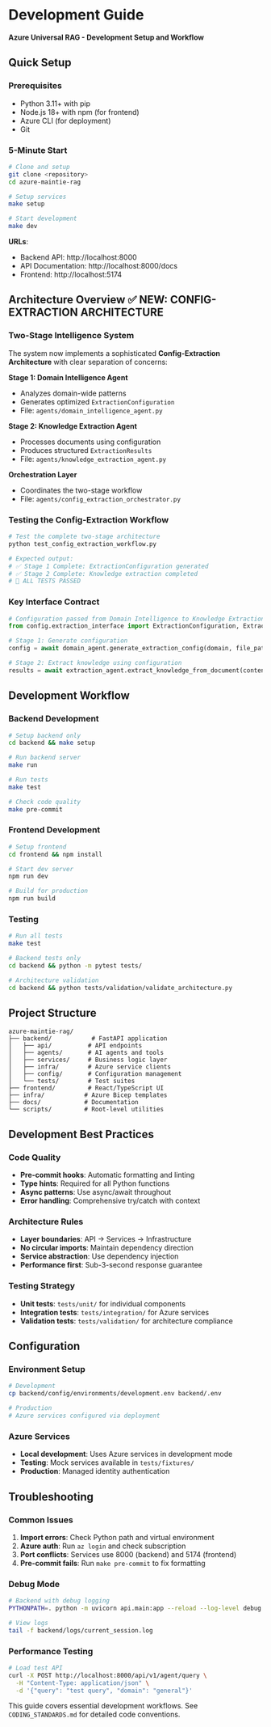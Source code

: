 # Development Guide

**Azure Universal RAG - Development Setup and Workflow**

## Quick Setup

### Prerequisites
- Python 3.11+ with pip
- Node.js 18+ with npm (for frontend)
- Azure CLI (for deployment)
- Git

### 5-Minute Start
```bash
# Clone and setup
git clone <repository>
cd azure-maintie-rag

# Setup services
make setup

# Start development
make dev
```

**URLs**:
- Backend API: http://localhost:8000
- API Documentation: http://localhost:8000/docs
- Frontend: http://localhost:5174

## Architecture Overview ✅ **NEW: CONFIG-EXTRACTION ARCHITECTURE**

### Two-Stage Intelligence System

The system now implements a sophisticated **Config-Extraction Architecture** with clear separation of concerns:

**Stage 1: Domain Intelligence Agent**
- Analyzes domain-wide patterns
- Generates optimized `ExtractionConfiguration`
- File: `agents/domain_intelligence_agent.py`

**Stage 2: Knowledge Extraction Agent**  
- Processes documents using configuration
- Produces structured `ExtractionResults`
- File: `agents/knowledge_extraction_agent.py`

**Orchestration Layer**
- Coordinates the two-stage workflow
- File: `agents/config_extraction_orchestrator.py`

### Testing the Config-Extraction Workflow

```bash
# Test the complete two-stage architecture
python test_config_extraction_workflow.py

# Expected output:
# ✅ Stage 1 Complete: ExtractionConfiguration generated
# ✅ Stage 2 Complete: Knowledge extraction completed  
# 🎉 ALL TESTS PASSED
```

### Key Interface Contract

```python
# Configuration passed from Domain Intelligence to Knowledge Extraction
from config.extraction_interface import ExtractionConfiguration, ExtractionResults

# Stage 1: Generate configuration
config = await domain_agent.generate_extraction_config(domain, file_path)

# Stage 2: Extract knowledge using configuration  
results = await extraction_agent.extract_knowledge_from_document(content, config)
```

## Development Workflow

### Backend Development
```bash
# Setup backend only
cd backend && make setup

# Run backend server
make run

# Run tests
make test

# Check code quality
make pre-commit
```

### Frontend Development
```bash
# Setup frontend
cd frontend && npm install

# Start dev server
npm run dev

# Build for production
npm run build
```

### Testing
```bash
# Run all tests
make test

# Backend tests only
cd backend && python -m pytest tests/

# Architecture validation
cd backend && python tests/validation/validate_architecture.py
```

## Project Structure

```
azure-maintie-rag/
├── backend/           # FastAPI application
│   ├── api/          # API endpoints
│   ├── agents/       # AI agents and tools
│   ├── services/     # Business logic layer
│   ├── infra/        # Azure service clients
│   ├── config/       # Configuration management
│   └── tests/        # Test suites
├── frontend/         # React/TypeScript UI
├── infra/           # Azure Bicep templates
├── docs/            # Documentation
└── scripts/         # Root-level utilities
```

## Development Best Practices

### Code Quality
- **Pre-commit hooks**: Automatic formatting and linting
- **Type hints**: Required for all Python functions
- **Async patterns**: Use async/await throughout
- **Error handling**: Comprehensive try/catch with context

### Architecture Rules
- **Layer boundaries**: API → Services → Infrastructure
- **No circular imports**: Maintain dependency direction
- **Service abstraction**: Use dependency injection
- **Performance first**: Sub-3-second response guarantee

### Testing Strategy
- **Unit tests**: `tests/unit/` for individual components
- **Integration tests**: `tests/integration/` for Azure services
- **Validation tests**: `tests/validation/` for architecture compliance

## Configuration

### Environment Setup
```bash
# Development
cp backend/config/environments/development.env backend/.env

# Production
# Azure services configured via deployment
```

### Azure Services
- **Local development**: Uses Azure services in development mode
- **Testing**: Mock services available in `tests/fixtures/`
- **Production**: Managed identity authentication

## Troubleshooting

### Common Issues
1. **Import errors**: Check Python path and virtual environment
2. **Azure auth**: Run `az login` and check subscription
3. **Port conflicts**: Services use 8000 (backend) and 5174 (frontend)
4. **Pre-commit fails**: Run `make pre-commit` to fix formatting

### Debug Mode
```bash
# Backend with debug logging
PYTHONPATH=. python -m uvicorn api.main:app --reload --log-level debug

# View logs
tail -f backend/logs/current_session.log
```

### Performance Testing
```bash
# Load test API
curl -X POST http://localhost:8000/api/v1/agent/query \
  -H "Content-Type: application/json" \
  -d '{"query": "test query", "domain": "general"}'
```

This guide covers essential development workflows. See `CODING_STANDARDS.md` for detailed code conventions.